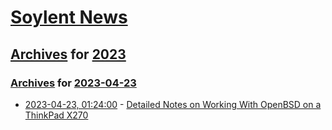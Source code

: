 # [Soylent News](../../../README.md)

## [Archives](../../index.md) for [2023](../index.md)

### [Archives](../../index.md) for [2023-04-23](index.md)

* [2023-04-23, 01:24:00](https://soylentnews.org/article.pl?sid=23/04/21/1727201&from=rss) - [Detailed Notes on Working With OpenBSD on a ThinkPad X270](https://soylentnews.org/article.pl?sid=23/04/21/1727201&from=rss)
